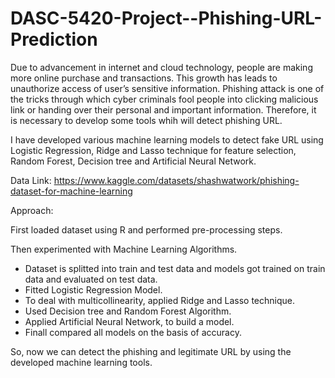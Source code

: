 # DASC-5420-Project--Phishing-URL-Prediction

Due to advancement in internet and cloud technology, people are making more online purchase 
and transactions. This growth has leads to unauthorize access of user’s sensitive information. 
Phishing attack is one of the tricks through which cyber criminals fool people into clicking 
malicious link or handing over their personal and important information.  Therefore, it is necessary 
to develop some tools whih will detect phishing URL.

I have developed various machine learning models to detect fake URL using Logistic Regression, Ridge and Lasso 
technique for feature selection, Random Forest, Decision tree and Artificial Neural Network.

Data Link: https://www.kaggle.com/datasets/shashwatwork/phishing-dataset-for-machine-learning

Approach:

First loaded dataset using R and performed pre-processing steps.

Then experimented with Machine Learning Algorithms.
* Dataset is splitted into train and test data and models got trained on train data and evaluated on test data.
* Fitted Logistic Regression Model.
* To deal with multicollinearity, applied Ridge and Lasso technique.
* Used Decision tree and Random Forest Algorithm.
* Applied Artificial Neural Network, to build a model.
* Finall compared all models on the basis of accuracy.

So, now we can detect the phishing and legitimate URL by using the developed machine learning tools.
